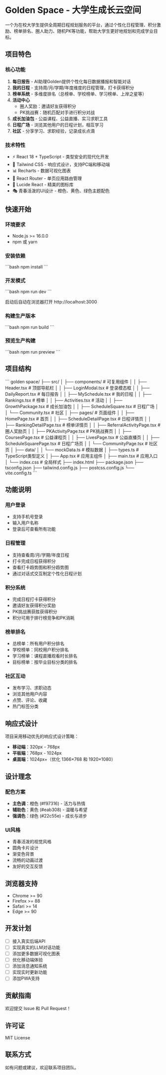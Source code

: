 # Golden Space - 大学生成长云空间

一个为在校大学生提供全周期日程规划服务的平台，通过个性化日程管理、积分激励、榜单排名、圈人助力、随机PK等功能，帮助大学生更好地规划和完成学业目标。

## 项目特色

### 核心功能

1. **每日报告** - AI助理Golden提供个性化每日数据播报和智能对话
2. **我的日程** - 支持周/月/学期/年度维度的日程管理，打卡获得积分
3. **榜单系统** - 多维度排名（总榜单、学校榜单、学习榜单、上岸之星等）
4. **活动中心** 
   - 圈人奖励：邀请好友获得积分
   - PK挑战赛：随机匹配对手进行积分对战
5. **成长加油包** - 公益课程、公益直播、实习求职工具
6. **日程广场** - 浏览其他用户的日程计划，相互学习
7. **社区** - 分享学习、求职经验，记录成长点滴

### 技术特性

- ⚡️ React 18 + TypeScript - 类型安全的现代化开发
- 🎨 Tailwind CSS - 响应式设计，支持PC端和移动端
- 📊 Recharts - 数据可视化图表
- 🎯 React Router - 单页应用路由管理
- 💫 Lucide React - 精美的图标库
- 🎭 青春活泼的UI设计 - 橙色、黄色、绿色主题配色

## 快速开始

### 环境要求

- Node.js >= 16.0.0
- npm 或 yarn

### 安装依赖

\`\`\`bash
npm install
\`\`\`

### 开发模式

\`\`\`bash
npm run dev
\`\`\`

启动后自动在浏览器打开 http://localhost:3000

### 构建生产版本

\`\`\`bash
npm run build
\`\`\`

### 预览生产构建

\`\`\`bash
npm run preview
\`\`\`

## 项目结构

\`\`\`
golden space/
├── src/
│   ├── components/          # 可复用组件
│   │   ├── Header.tsx      # 顶部导航栏
│   │   ├── LoginModal.tsx  # 登录模态框
│   │   ├── DailyReport.tsx # 每日报告
│   │   ├── MySchedule.tsx  # 我的日程
│   │   ├── Rankings.tsx    # 榜单
│   │   ├── Activities.tsx  # 活动
│   │   ├── GrowthPackage.tsx    # 成长加油包
│   │   ├── ScheduleSquare.tsx   # 日程广场
│   │   └── Community.tsx        # 社区
│   ├── pages/              # 页面组件
│   │   ├── HomePage.tsx           # 首页
│   │   ├── ScheduleDetailPage.tsx # 日程详情页
│   │   ├── RankingDetailPage.tsx  # 榜单详情页
│   │   ├── ReferralActivityPage.tsx # 圈人奖励页
│   │   ├── PKActivityPage.tsx     # PK挑战赛页
│   │   ├── CoursesPage.tsx        # 公益课程页
│   │   ├── LivesPage.tsx          # 公益直播页
│   │   ├── ScheduleSquarePage.tsx # 日程广场页
│   │   └── CommunityPage.tsx      # 社区页
│   ├── data/
│   │   └── mockData.ts     # 模拟数据
│   ├── types.ts            # TypeScript类型定义
│   ├── App.tsx             # 应用主组件
│   ├── main.tsx            # 应用入口
│   └── index.css           # 全局样式
├── index.html
├── package.json
├── tsconfig.json
├── tailwind.config.js
├── postcss.config.js
└── vite.config.ts
\`\`\`

## 功能说明

### 用户登录
- 支持手机号登录
- 输入用户名称
- 登录后可查看所有功能

### 日程管理
- 支持查看周/月/学期/年度日程
- 打卡完成日程获得积分
- 查看打卡趋势图和积分趋势图
- 通过对话式交互制定个性化日程计划

### 积分系统
- 完成日程打卡获得积分
- 邀请好友获得积分奖励
- PK挑战赛获胜获得积分
- 积分可用于排行榜竞争和PK消耗

### 榜单排名
- 总榜单：所有用户积分排名
- 学校榜单：同校用户积分排名
- 学习榜单：课程直播观看时长排名
- 目标榜单：按毕业目标分类的排名

### 社区互动
- 发布学习、求职动态
- 浏览其他用户内容
- 点赞、评论、收藏
- 热门标签分类

## 响应式设计

项目采用移动优先的响应式设计策略：

- **移动端**：320px - 768px
- **平板端**：768px - 1024px  
- **桌面端**：1024px+（优化 1366×768 和 1920×1080）

## 设计理念

### 配色方案
- **主色调**：橙色 (#f97316) - 活力与热情
- **辅助色**：黄色 (#eab308) - 温暖与希望
- **强调色**：绿色 (#22c55e) - 成长与进步

### UI风格
- 青春活泼的视觉风格
- 圆角卡片设计
- 渐变色背景
- 流畅的动画过渡
- 友好的交互反馈

## 浏览器支持

- Chrome >= 90
- Firefox >= 88
- Safari >= 14
- Edge >= 90

## 开发计划

- [ ] 接入真实后端API
- [ ] 实现真实的LLM对话功能
- [ ] 添加更多数据可视化图表
- [ ] 优化移动端体验
- [ ] 添加消息通知系统
- [ ] 实现实时更新功能
- [ ] 添加PWA支持

## 贡献指南

欢迎提交 Issue 和 Pull Request！

## 许可证

MIT License

## 联系方式

如有问题或建议，欢迎联系项目团队。

